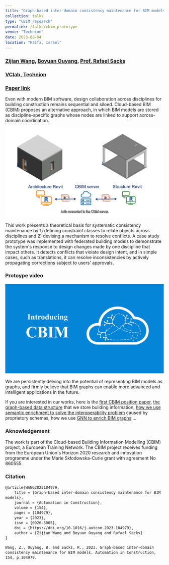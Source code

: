 ```yaml
---
title: "Graph-based inter-domain consistency maintenance for BIM models"
collection: talks
type: "CBIM research"
permalink: /talks/cbim_prototype
venue: "Technion"
date: 2023-08-04
location: "Haifa, Israel"
---
```


### [Zijian Wang](https://www.linkedin.com/in/wang-zijian/), [Boyuan Ouyang](https://www.linkedin.com/in/boyuan-ouyang/), [Prof. Rafael Sacks](https://www.linkedin.com/in/rafaelsacks/) 

### [VClab, Technion](https://sacks.net.technion.ac.il/) 

### [Paper link](https://doi.org/10.1016/j.autcon.2023.104979)




Even with modern BIM software, design collaboration across disciplines for building construction remains sequential and siloed. Cloud-based BIM (CBIM) proposes an alternative approach, in which BIM models are stored as discipline-specific graphs whose nodes are linked to support across-domain coordination. 


<img title="CBIM automatic consistency maintenance" alt="Alt text" src="../images/cbim_prototype.gif">



This work presents a theoretical basis for systematic consistency maintenance by 1) defining constraint classes to relate objects across disciplines and 2) devising a mechanism to resolve conflicts. A case study prototype was implemented with federated building models to demonstrate the system's response to design changes made by one discipline that impact others. It detects conflicts that violate design intent, and in simple cases, such as translations, it can resolve inconsistencies by actively propagating corrections subject to users' approvals. 



### Protoype video

[![Introducing BIM](../images/cover_cbim_prototype.jpg)](https://youtu.be/ucsJOsbhB_M "Introducing BIM")


We are persistently delving into the potential of representing BIM models as graphs, and firmly believe that BIM graphs can enable more advanced and intelligent applications in the future. 

If you are interested in our works, here is the [first CBIM position paper](https://doi.org/10.1016/j.aei.2022.101711), [the graph-based data structure](https://cbim2020.net.technion.ac.il/files/2022/09/2022ECPPM_SE_Assoc_Ouyang_etal-28.9.22.pdf) that we store building information, [how we use semantic enrichment to solve the interoperability problem](https://arxiv.org/abs/2304.11672) caused by proprietory schemas, how we use [GNN to enrich BIM graphs](https://doi.org/10.1016/j.autcon.2021.104039) ...




### Aknowledgement

The work is part of the Cloud-based Building Information Modelling (CBIM) project, a European Training Network. The CBIM project receives funding from the European Union's Horizon 2020 research and innovation programme under the Marie Skłodowska-Curie grant with agreement No 860555.



### Citation

~~~
@article{WANG2023104979,
    title = {Graph-based inter-domain consistency maintenance for BIM models},
    journal = {Automation in Construction},
    volume = {154},
    pages = {104979},
    year = {2023},
    issn = {0926-5805},
    doi = {https://doi.org/10.1016/j.autcon.2023.104979},
    author = {Zijian Wang and Boyuan Ouyang and Rafael Sacks}
}
~~~

~~~
Wang, Z., Ouyang, B. and Sacks, R., 2023. Graph-based inter-domain consistency maintenance for BIM models. Automation in Construction, 154, p.104979.
~~~